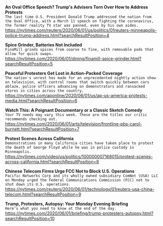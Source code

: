 **An Oval Office Speech? Trump's Advisers Torn Over How to Address Protests**\
`The last time U.S. President Donald Trump addressed the nation from the Oval Office, with a March 11 speech on fighting the coronavirus, the former reality TV star was panned, even by his own aides.`\
https://nytimes.com/reuters/2020/06/01/us/politics/01reuters-minneapolis-police-trump-address.html?searchResultPosition=4

**Spice Grinder, Batteries Not Included**\
`FinaMill grinds spices from coarse to fine, with removable pods that allow for quick swaps.`\
https://nytimes.com/2020/06/01/dining/finamill-spice-grinder.html?searchResultPosition=5

**Peaceful Protesters Get Lost in Action-Packed Coverage**\
`The nation's unrest has made for an unprecedented nightly action show on television, with control rooms that switch quickly between cars ablaze, police officers advancing on demonstrators and ransacked stores in cities across the country.`\
https://nytimes.com/aponline/2020/06/01/us/ap-us-america-protests-media.html?searchResultPosition=6

**Watch This: A Poignant Documentary or a Classic Sketch Comedy**\
`Your TV needs may vary this week. These are the titles our critic recommends checking out.`\
https://nytimes.com/2020/06/01/arts/television/frontline-pbs-carol-burnett.html?searchResultPosition=7

**Protest Scenes Across California**\
`Demonstrations in many California cities have taken place to protest the death of George Floyd while he was in police custody in Minneapolis.`\
https://nytimes.com/video/us/politics/100000007168015/protest-scenes-across-california.html?searchResultPosition=8

**Chinese Telecom Firms Urge FCC Not to Block U.S. Operations**\
`Pacific Networks Corp and its wholly owned subsidiary ComNet (USA) LLC on Monday urged the Federal Communications Commission (FCC) not to shut down its U.S. operations.`\
https://nytimes.com/reuters/2020/06/01/technology/01reuters-usa-china-telecom.html?searchResultPosition=9

**Trump, Protesters, Autopsy: Your Monday Evening Briefing**\
`Here’s what you need to know at the end of the day.`\
https://nytimes.com/2020/06/01/briefing/trump-protesters-autopsy.html?searchResultPosition=10

